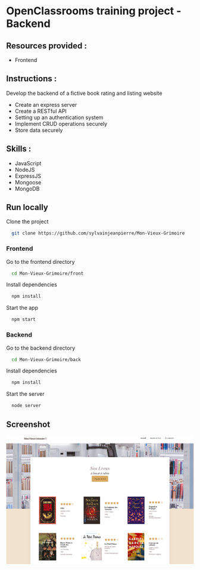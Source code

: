 # OpenClassrooms training project - Backend

## Resources provided :
- Frontend

## Instructions :
Develop the backend of a fictive book rating and listing website
- Create an express server
- Create a RESTful API
- Setting up an authentication system
- Implement CRUD operations securely
- Store data securely

## Skills :
- JavaScript
- NodeJS
- ExpressJS
- Mongoose
- MongoDB

## Run locally

Clone the project

```bash
  git clone https://github.com/sylvainjeanpierre/Mon-Vieux-Grimoire
```

### Frontend

Go to the frontend directory

```bash
  cd Mon-Vieux-Grimoire/front
```

Install dependencies

```bash
  npm install
```

Start the app

```bash
  npm start
```

### Backend

Go to the backend directory

```bash
  cd Mon-Vieux-Grimoire/back
```

Install dependencies

```bash
  npm install
```

Start the server

```bash
  node server
```

## Screenshot

![Screenshot](/screenshot.png)